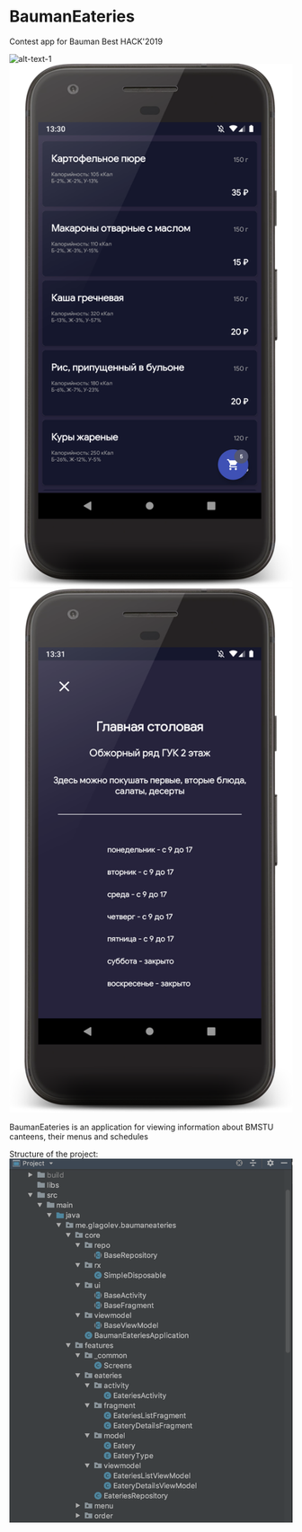 # BaumanEateries
Contest app for Bauman Best HACK'2019

![alt-text-1](https://github.com/offthelightness/BaumanEateries/blob/master/sample/main_screen.png) ![alt-text-1](https://github.com/offthelightness/BaumanEateries/blob/master/sample/menu.png) ![alt-text-2](https://github.com/offthelightness/BaumanEateries/blob/master/sample/schedule.png)

BaumanEateries is an application for viewing information about BMSTU canteens, their menus and schedules

Structure of the project:
![alt text](https://raw.githubusercontent.com/offthelightness/BaumanEateries/master/app/src/main/res/raw/structure.png)
